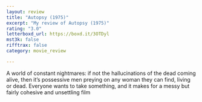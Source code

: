 ```yaml
---
layout: review
title: "Autopsy (1975)"
excerpt: "My review of Autopsy (1975)"
rating: "3.0"
letterboxd_url: https://boxd.it/3OTDyl
mst3k: false
rifftrax: false
category: movie_review

---
```


A world of constant nightmares: if not the hallucinations of the dead coming alive, then it’s possessive men preying on any woman they can find, living or dead. Everyone wants to take something, and it makes for a messy but fairly cohesive and unsettling film